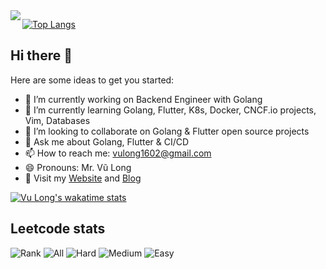 <img align='left' src="https://github-readme-stats.vercel.app/api?username=lovung&count_private=true&show_icons=true">

[![Top Langs](https://github-readme-stats.vercel.app/api/top-langs/?username=lovung&hide=javascript,html,c,assembly&langs_count=10&count_private=true&exclude_repo=sortBigFile&layout=compact)](https://github.com/anuraghazra/github-readme-stats)

## Hi there 👋

Here are some ideas to get you started:

- 🔭 I’m currently working on Backend Engineer with Golang
- 🌱 I’m currently learning Golang, Flutter, K8s, Docker, CNCF.io projects, Vim, Databases
- 👯 I’m looking to collaborate on Golang & Flutter open source projects
- 💬 Ask me about Golang, Flutter & CI/CD
- 📫 How to reach me: vulong1602@gmail.com
- 😄 Pronouns: Mr. Vũ Long
- 👋 Visit my [Website](https://me.vulong.dev) and [Blog](https://blog.vulong.dev) 

[![Vu Long's wakatime stats](https://github-readme-stats.vercel.app/api/wakatime?username=lovung)](https://github.com/anuraghazra/github-readme-stats)

## Leetcode stats
![Rank](https://badges.peiyuan.ch/leetcode/lovung/ranking?logo=leetcode&label=lovung&color=green)
![All](https://badges.peiyuan.ch/leetcode/lovung/solved)
![Hard](https://badges.peiyuan.ch/leetcode/lovung/solved?difficulty=hard)
![Medium](https://badges.peiyuan.ch/leetcode/lovung/solved?difficulty=medium)
![Easy](https://badges.peiyuan.ch/leetcode/lovung/solved?difficulty=easy)
